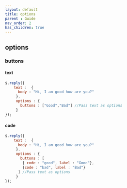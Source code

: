 ```yaml
---
layout: default
title: options
parent : Guide
nav_order: 2
has_children: true
---
```

## options

### buttons
#### text
```javascript
$.reply({
    text :  {
      body : "Hi, I am good how are you?"
     },
     options : {
       buttons : ["Good","Bad"] //Pass text as options
     }
});

```
#### code
```javascript
$.reply({
    text :  {
      body : "Hi, I am good how are you?"
     },
     options : {
       buttons : [
        { code : "good", label : "Good"},
        {code : "bad", label : "Bad"}
      ] //Pass text as options
     }
});

```

